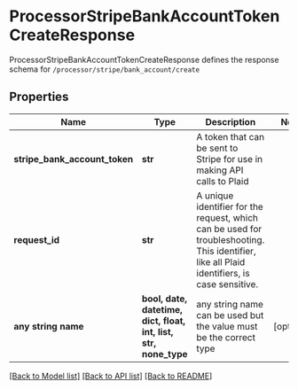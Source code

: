 # ProcessorStripeBankAccountTokenCreateResponse

ProcessorStripeBankAccountTokenCreateResponse defines the response schema for `/processor/stripe/bank_account/create`

## Properties
Name | Type | Description | Notes
------------ | ------------- | ------------- | -------------
**stripe_bank_account_token** | **str** | A token that can be sent to Stripe for use in making API calls to Plaid | 
**request_id** | **str** | A unique identifier for the request, which can be used for troubleshooting. This identifier, like all Plaid identifiers, is case sensitive. | 
**any string name** | **bool, date, datetime, dict, float, int, list, str, none_type** | any string name can be used but the value must be the correct type | [optional]

[[Back to Model list]](../README.md#documentation-for-models) [[Back to API list]](../README.md#documentation-for-api-endpoints) [[Back to README]](../README.md)


